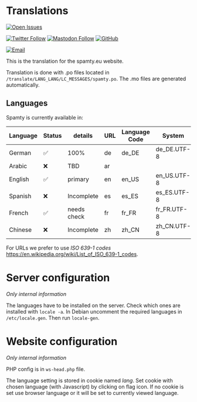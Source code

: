 # Translations

[![Open Issues](https://img.shields.io/github/issues/spamty/translate)](https://github.com/spamty/translate/issues)

[![Twitter Follow](https://img.shields.io/twitter/follow/spamty?style=social)](https://twitter.com/Spamty)
[![Mastodon Follow](https://img.shields.io/static/v1?label=@spamty@fosstodon.org&message=%20&style=social&logo=mastodon)](https://fosstodon.org/@spamty)
[![GitHub](https://img.shields.io/github/followers/spamty?label=GitHub&style=social)](https://github.com/spamty/)

[![Email](https://img.shields.io/badge/Email-contact@spamty.eu-grey)](https://spamty.eu/contact.php)

This is the translation for the spamty.eu website.

Translation is done with .po files located in `/translate/LANG_LANG/LC_MESSAGES/spamty.po`.
The .mo files are generated automatically.


## Languages

Spamty is currently available in:

|Language |Status             |details    |URL |Language Code |System      |
|---      |---                |---        |--- |---           |---         |
|German   |:white_check_mark: |100%       |de  |de_DE         |de_DE.UTF-8 |
|Arabic   |:x:                |TBD        |ar  |              |            |
|English  |:white_check_mark: |primary    |en  |en_US         |en_US.UTF-8 |
|Spanish  |:x:                |Incomplete |es  |es_ES         |es_ES.UTF-8 |
|French   |:white_check_mark: |needs check|fr  |fr_FR         |fr_FR.UTF-8 |
|Chinese  |:x:                |Incomplete |zh  |zh_CN         |zh_CN.UTF-8 |

For URLs we prefer to use *ISO 639-1 codes* <https://en.wikipedia.org/wiki/List_of_ISO_639-1_codes>.



# Server configuration

_Only internal information_

The languages have to be installed on the server. Check which ones are installed with `locale -a`.
In Debian uncomment the required languages in `/etc/locale.gen`. Then run `locale-gen`.

# Website configuration

_Only internal information_

PHP config is in `ws-head.php` file.

The language setting is stored in cookie named *lang*.
Set cookie with chosen language (with Javascript) by clicking on flag icon.
If no cookie is set use browser language or it will be set to currently viewed language.
